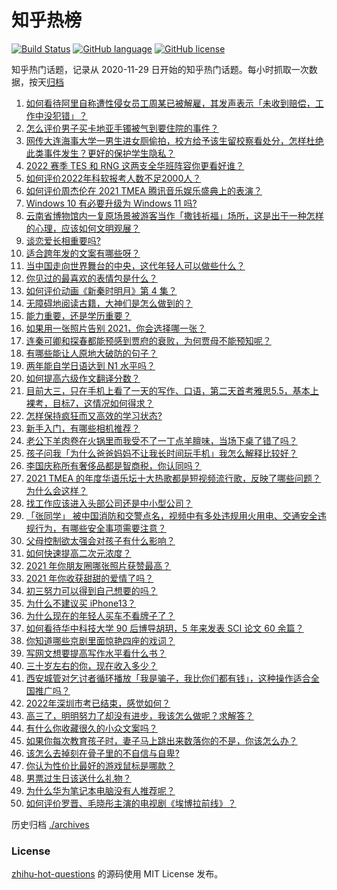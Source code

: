 # 知乎热榜
[![Build Status](https://github.com/ToWeLong/zhihu-hot-questions/workflows/CI/badge.svg)](https://github.com/ToWeLong/zhihu-hot-questions/actions)
[![GitHub language](https://img.shields.io/badge/language-golang-orange.svg)](https://golang.org/)
[![GitHub license](https://img.shields.io/github/license/ToWeLong/zhihu-hot-questions)](https://github.com/ToWeLong/zhihu-hot-questions/blob/main/LICENSE)

知乎热门话题，记录从 2020-11-29 日开始的知乎热门话题。每小时抓取一次数据，按天[归档](./archives)

<!-- BEGIN -->

1. [如何看待阿里自称遭性侵女员工周某已被解雇，其发声表示「未收到赔偿，工作中没犯错」？](https://www.zhihu.com/question/505352710)
1. [怎么评价男子买卡地亚手镯被气到要住院的事件？](https://www.zhihu.com/question/504608971)
1. [网传大连海事大学一男生进女厕偷拍，校方给予该生留校察看处分，怎样杜绝此类事件发生？更好的保护学生隐私？](https://www.zhihu.com/question/505208248)
1. [2022 赛季 TES 和 RNG 这两支全华班阵容你更看好谁？](https://www.zhihu.com/question/505018360)
1. [如何评价2022年科软报考人数不足2000人？](https://www.zhihu.com/question/504608988)
1. [如何评价周杰伦在 2021 TMEA 腾讯音乐娱乐盛典上的表演？](https://www.zhihu.com/question/505358125)
1. [Windows 10 有必要升级为 Windows 11 吗?](https://www.zhihu.com/question/494864124)
1. [云南省博物馆内一复原场景被游客当作「撒钱祈福」场所，这是出于一种怎样的心理，应该如何文明观展？](https://www.zhihu.com/question/504715282)
1. [谈恋爱长相重要吗?](https://www.zhihu.com/question/504392706)
1. [适合跨年发的文案有哪些呀？](https://www.zhihu.com/question/503420896)
1. [当中国走向世界舞台的中央，这代年轻人可以做些什么？](https://www.zhihu.com/question/502622707)
1. [你见过的最喜欢的表情包是什么？](https://www.zhihu.com/question/325071577)
1. [如何评价动画《新秦时明月》第 4 集？](https://www.zhihu.com/question/504788975)
1. [无障碍地阅读古籍，大神们是怎么做到的？](https://www.zhihu.com/question/392457590)
1. [能力重要，还是学历重要？](https://www.zhihu.com/question/504680413)
1. [如果用一张照片告别 2021，你会选择哪一张？](https://www.zhihu.com/question/504855455)
1. [连秦可卿和探春都能预感到贾府的衰败，为何贾母不能预知呢？](https://www.zhihu.com/question/454745776)
1. [有哪些能让人原地大破防的句子？](https://www.zhihu.com/question/504341210)
1. [两年能自学日语达到 N1 水平吗？](https://www.zhihu.com/question/41122272)
1. [如何提高六级作文翻译分数？](https://www.zhihu.com/question/40919713)
1. [目前大三，只在手机上看了一天的写作、口语，第二天首考雅思5.5，基本上裸考，目标7，这情况如何得求？](https://www.zhihu.com/question/268847554)
1. [怎样保持疯狂而又高效的学习状态?](https://www.zhihu.com/question/31971466)
1. [新手入门，有哪些相机推荐？](https://www.zhihu.com/question/485153845)
1. [老公下羊肉卷在火锅里而我受不了一丁点羊膻味，当场下桌了错了吗？](https://www.zhihu.com/question/504716959)
1. [孩子问我「为什么爸爸妈妈不让我长时间玩手机」我怎么解释比较好？](https://www.zhihu.com/question/500625635)
1. [李国庆称所有奢侈品都是智商税，你认同吗？](https://www.zhihu.com/question/504934185)
1. [2021 TMEA 的年度华语乐坛十大热歌都是短视频流行歌，反映了哪些问题？为什么会这样？](https://www.zhihu.com/question/505403183)
1. [找工作应该进入头部公司还是中小型公司？](https://www.zhihu.com/question/502232750)
1. [「张同学」 被中国消防和交警点名，视频中有多处违规用火用电、交通安全违规行为，有哪些安全事项需要注意？](https://www.zhihu.com/question/504978541)
1. [父母控制欲太强会对孩子有什么影响？](https://www.zhihu.com/question/67350233)
1. [如何快速提高二次元浓度？](https://www.zhihu.com/question/491342312)
1. [2021 年你朋友圈哪张照片获赞最高？](https://www.zhihu.com/question/505025956)
1. [2021 年你收获甜甜的爱情了吗？](https://www.zhihu.com/question/504283975)
1. [初三努力可以得到自己想要的吗？](https://www.zhihu.com/question/503942124)
1. [为什么不建议买 iPhone13？](https://www.zhihu.com/question/486216288)
1. [为什么现在的年轻人买车不看牌子了？](https://www.zhihu.com/question/503118999)
1. [如何看待华中科技大学 90 后博导胡玥，5 年来发表 SCI 论文 60 余篇？](https://www.zhihu.com/question/504946760)
1. [你知道哪些京剧里面惊艳四座的戏词？](https://www.zhihu.com/question/488377476)
1. [写网文想要提高写作水平看什么书？](https://www.zhihu.com/question/317211806)
1. [三十岁左右的你，现在收入多少？](https://www.zhihu.com/question/310923691)
1. [西安城管对乞讨者循环播放「我是骗子，我比你们都有钱」，这种操作适合全国推广吗？](https://www.zhihu.com/question/505087162)
1. [2022年深圳市考已结束，感觉如何？](https://www.zhihu.com/question/505319016)
1. [高三了，明明努力了却没有进步，我该怎么做呢？求解答？](https://www.zhihu.com/question/503267757)
1. [有什么你收藏很久的小众文案吗？](https://www.zhihu.com/question/496725267)
1. [如果你每次教育孩子时，妻子马上跳出来数落你的不是，你该怎么办？](https://www.zhihu.com/question/504629225)
1. [该怎么去掉刻在骨子里的不自信与自卑?](https://www.zhihu.com/question/504395978)
1. [你认为性价比最好的游戏鼠标是哪款？](https://www.zhihu.com/question/22552927)
1. [男票过生日该送什么礼物？](https://www.zhihu.com/question/277731428)
1. [为什么华为笔记本电脑没有人推荐呢？](https://www.zhihu.com/question/496234538)
1. [如何评价罗晋、毛晓彤主演的电视剧《埃博拉前线》？](https://www.zhihu.com/question/504049643)

<!-- END -->

历史归档 [./archives](./archives)


### License
[zhihu-hot-questions](https://github.com/towelong/zhihu-hot-questions) 的源码使用 MIT License 发布。